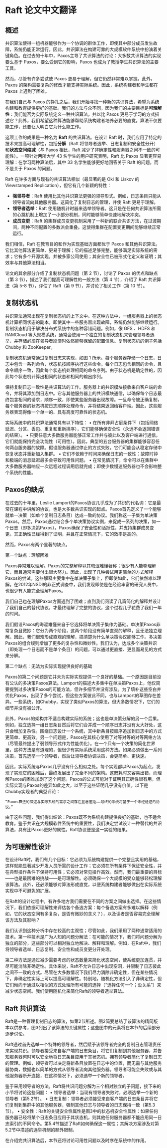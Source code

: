# Raft 论文中文翻译
## 概述
共识算法使得一组机器能够作为一个协调的群体工作，即使其中部分成员发生故障，系统仍能正常运行。因此，共识算法在构建可靠的大规模软件系统中扮演着关键角色。在过去的十年中，Paxos主导了共识算法的讨论：大多数共识算法的实现要么基于 Paxos，要么受到它的影响，Paxos 也成为了教授学生共识算法的主要工具。

然而，尽管有许多尝试使 Paxos 更易于理解，但它仍然非常难以掌握。此外，Paxos 的架构需要复杂的修改才能支持实际系统。因此，系统构建者和学生都在 Paxos 上遇到了困难。

在我们自己与 Paxos 的挣扎之后，我们开始寻找一种新的共识算法，希望为系统构建和教育提供更好的基础。我们的方法与众不同，因为我们的主要目标是**可理解性**：我们能否为实际系统定义一种共识算法，并以比 Paxos 更易于学习的方式描述它？此外，我们希望这种算法能够帮助系统构建者培养必要的直觉。算法不仅要能工作，还要让人明白它为什么能工作。

这项工作的成果是一种名为 **Raft** 的共识算法。在设计 Raft 时，我们应用了特定的技术来提高可理解性，包括**分解**（Raft 将领导者选举、日志复制和安全性分开）和**状态空间缩减**（与 Paxos 相比，Raft 减少了非确定性和服务器之间不一致的可能性）。一项针对两所大学 43 名学生的用户研究表明，Raft 比 Paxos 显著更容易理解：在学习两种算法后，其中 33 名学生能够更好地回答关于 Raft 的问题，而不是关于 Paxos 的问题。

Raft 在许多方面与现有的共识算法相似（最显著的是 Oki 和 Liskov 的 Viewstamped Replication），但它有几个新颖的特性：

- **强领导者**：Raft 使用比其他共识算法更强的领导形式。例如，日志条目只能从领导者流向其他服务器。这简化了复制日志的管理，并使 Raft 更易于理解。
- **领导者选举**：Raft 使用随机计时器来选举领导者。这只是在任何共识算法所需的心跳机制上增加了一小部分机制，同时能够简单快速地解决冲突。
- **成员变更**：Raft 的集群成员变更机制采用了一种新的联合共识方法，在过渡期间，两种不同配置的多数派会重叠。这使得集群在配置变更期间能够继续正常运行。

我们相信，Raft 在教育目的和作为实现基础方面都优于 Paxos 和其他共识算法。它比其他算法更简单、更易于理解；它的描述足够完整，能够满足实际系统的需求；它有多个开源实现，并被多家公司使用；其安全性已被形式化定义和证明；其效率与其他算法相当。

论文的其余部分介绍了复制状态机问题（第 2 节），讨论了 Paxos 的优点和缺点（第 3 节），描述了我们提高可理解性的一般方法（第 4 节），介绍了 Raft 共识算法（第 5-8 节），评估了 Raft（第 9 节），并讨论了相关工作（第 10 节）。

## 复制状态机
共识算法通常出现在复制状态机的上下文中。在这种方法中，一组服务器上的状态机计算相同状态的副本，即使其中一些服务器出现故障，系统仍然能够继续运行。复制状态机用于解决分布式系统中的各种容错问题。例如，像 GFS 、HDFS 和 RAMCloud 等大规模系统，通常会使用一个独立的复制状态机来管理领导者选举，并存储必须在领导者崩溃时依然能够保留的配置信息。复制状态机的例子包括 Chubby 和 ZooKeeper。

复制状态机通常通过复制日志来实现，如图 1 所示。每个服务器存储一个日志，日志中包含一系列命令，状态机按顺序执行这些命令。每个日志包含相同的命令，且命令顺序一致，因此每个状态机处理相同的命令序列。由于状态机是确定性的，因此每个状态机计算出相同的状态和相同的输出序列。

保持复制日志一致性是共识算法的工作。服务器上的共识模块接收来自客户端的命令，并将其添加到日志中。它与其他服务器上的共识模块通信，以确保每个日志最终包含相同的请求，顺序一致，即使某些服务器出现故障。一旦命令被正确复制，每个服务器的状态机按日志顺序处理命令，并将结果返回给客户端。因此，这些服务器表现得像一个单一的、具有高度可靠性的状态机。

实际系统中的共识算法通常具有以下特性：
	•   在所有非拜占庭条件下（包括网络延迟、分区、丢包、重复和重新排序），它们能够确保安全性（永远不会返回错误的结果）。
	•	只要任意大多数服务器能够正常工作并与彼此以及客户端进行通信，它们就能保持完全功能性（可用性）。因此，典型的五台服务器的集群能够容忍任何两台服务器的故障。假设服务器通过停止的方式失败，它们可能会从稳定存储中恢复状态并重新加入集群。
	•	它们不依赖于时间来确保日志的一致性：故障时钟和极端的消息延迟最多会导致可用性问题。
	•	在常见情况下，命令可以在集群中大多数服务器响应一次远程过程调用后就完成；即使少数慢速服务器也不会影响整个系统的性能。

## Paxos的缺点
在过去的十年里，Leslie Lamport的Paxos协议几乎成为了共识的代名词：它是最常在课程中讲解的协议，也是大多数共识实现的起点。Paxos首先定义了一个能够就单一决策（如单个复制日志条目）达成一致的协议。我们称这一子集为单决策Paxos。然后，Paxos通过结合多个单决策协议实例，来促成一系列的决策，如一个日志（即多决策Paxos）。Paxos确保了安全性和活跃性，并支持集群成员变更。其正确性已经得到了证明，并且在正常情况下，它的效率是高的。

然而，Paxos有两个显著的缺点。

第一个缺点：理解困难

Paxos异常难以理解。Paxos的完整解释以其晦涩难懂著称；很少有人能够理解它，而且通常需要付出很大努力。因此，出现了几种尝试用更简单的方式解释Paxos的尝试。这些解释主要集中在单决策子集上，但即使如此，它们依然难以理解。在2012年NSDI的非正式调查中，我们发现即使是在经验丰富的研究人员中，也很少有人能完全理解Paxos。

我们自己也在理解Paxos方面遇到了困难；直到我们阅读了几篇简化的解释并设计了我们自己的替代协议，才最终理解了完整的协议，这个过程几乎花费了我们一年的时间。

我们假设Paxos的晦涩难懂来自于它选择将单决策子集作为基础。单决策Paxos非常复杂且微妙：它分为两个阶段，这两个阶段没有简单直观的解释，且无法独立理解。因此，我们很难形成直观的理解，搞清楚为什么单决策协议能够工作。多决策Paxos的组合规则增加了更多的复杂性和微妙性。我们认为，达成多个决策共识（即处理一个日志而不是单个条目）的问题，可以通过更直接、更显而易见的方式来分解。

第二个缺点：无法为实际实现提供良好的基础

Paxos的第二个问题是它并未为实际实现提供一个良好的基础。一个原因是目前没有公认的多决策Paxos算法。Lamport的描述大多集中在单决策Paxos上，他仅简要提到过多决策Paxos的可能方法，但许多细节并没有涉及。为了填补这些空白并优化Paxos，出现了多个尝试，但这些方案彼此不同，也与Lamport的草图存在差异。一些系统，如Chubby，实现了类似Paxos的算法，但大多数情况下，它们的细节并没有被公开。

此外，Paxos的架构并不适合构建实际的系统；这也是单决策分解的另一个后果。例如，独立选择一组日志条目然后将它们合并成一个顺序日志并没有太大好处，这只会增加复杂性。围绕日志设计一个系统，其中新条目按顺序追加到日志中的方式更简单、更高效。另一个问题是，Paxos在其核心使用了对等对等的对等网络方法（尽管最终提出了弱领导形式作为性能优化）。在一个只有一个决策的简化世界里，这种方法是有道理的，但很少有实际系统采用这种方法。如果必须做出一系列决策，首先选举一个领导者，然后让领导者协调决策，会更简单、更快速。

因此，实际系统与Paxos几乎没有什么相似之处。每个实现都以Paxos为起点，发现了实现它的困难后，最终发展出了完全不同的架构。这既耗时又容易出错，而理解Paxos的困难加剧了这个问题。Paxos的公式可能对于证明其正确性很有用，但实际实现与Paxos的差异如此之大，以至于这些证明几乎没有价值。以下是Chubby实现者的典型评论：

	“Paxos算法的描述与实际系统的需求之间存在显著差距……最终的系统将基于一个未经验证的协议。”

由于这些问题，我们得出结论：Paxos既不为系统构建提供良好的基础，也不适合教育。鉴于共识在大规模软件系统中的重要性，我们决定尝试设计一种替代的共识算法，具有比Paxos更好的属性。Raft协议便是这一实验的结果。

## 为可理解性设计
在设计Raft时，我们有几个目标：它必须为系统构建提供一个完整且实用的基础，这样就能显著减少开发人员所需的设计工作；它必须在所有条件下保证安全性，并在典型操作条件下保持可用性；它必须对常见操作高效。然而，我们最重要的目标——也是最困难的挑战——是可理解性。必须确保一个大规模的受众能够轻松理解该算法。此外，还必须能够对算法形成直觉，以便系统构建者能够做出在实际系统实现中不可避免的扩展。

在Raft的设计过程中，有许多地方我们需要在不同的方案之间做出选择。在这些情况下，我们依据可理解性来评估各个备选方案：每个备选方案有多难以解释（例如，它的状态空间有多复杂，是否有微妙的含义？），以及读者是否容易完全理解该方法及其影响？

我们认识到这种分析中存在较高的主观性；尽管如此，我们采用了两种通常适用的技术。第一种技术是广为人知的问题分解法：在可能的情况下，我们将问题分解为独立的部分，这些部分可以相对独立地解决、解释和理解。例如，在Raft中，我们将领导者选举、日志复制、安全性和成员变更分开处理。

第二种方法是通过减少需要考虑的状态数量来简化状态空间，使系统更加连贯，并尽可能消除非确定性。具体来说，Raft不允许日志中出现空洞，并限制了日志彼此之间不一致的方式。尽管在大多数情况下我们尽力消除非确定性，但在某些情况下，非确定性实际上可以提高可理解性。特别地，随机化方法引入了非确定性，但它们倾向于通过以相似的方式处理所有可能的选择（“选择任何一个；没关系”）来减少状态空间。我们使用随机化来简化Raft的领导者选举算法。

## Raft 共识算法
Raft是一种管理复制日志的算法，如第2节所述。图2简要总结了该算法的精简版本以供参考，图3列出了该算法的关键属性；这些图中的元素将在本节的后续部分逐步讨论。

Raft通过首先选举一个特殊的领导者，然后赋予该领导者完全的复制日志管理责任来实现共识。领导者接受来自客户端的日志条目，将它们复制到其他服务器，并告知服务器何时可以安全地将日志条目应用于其状态机。拥有领导者简化了复制日志的管理。例如，领导者可以决定将新条目放置在日志中的位置，而无需与其他服务器协商，数据也以简单的方式从领导者流向其他服务器。领导者可能会失败或与其他服务器断开连接，在这种情况下，必须选举一个新的领导者。

鉴于采用领导者的方法，Raft将共识问题分解为三个相对独立的子问题，接下来的小节将讨论这些问题：
	•	领导者选举：当现有领导者失败时，必须选举一个新的领导者（第5.2节）。
	•	日志复制：领导者必须接受来自客户端的日志条目并将它们复制到集群中的其他服务器，强制其他日志与领导者的日志保持一致（第5.3节）。
	•	安全性：Raft的关键安全性属性是图3中的状态机安全性属性：如果任何服务器已经将某个日志条目应用于其状态机，则其他任何服务器都不能应用同一日志索引的不同命令。第5.4节描述了Raft如何确保这一属性；其解决方案涉及对第5.2节中描述的选举机制的额外限制。

在介绍完共识算法后，本节还将讨论可用性问题以及时序在系统中的作用。
## 